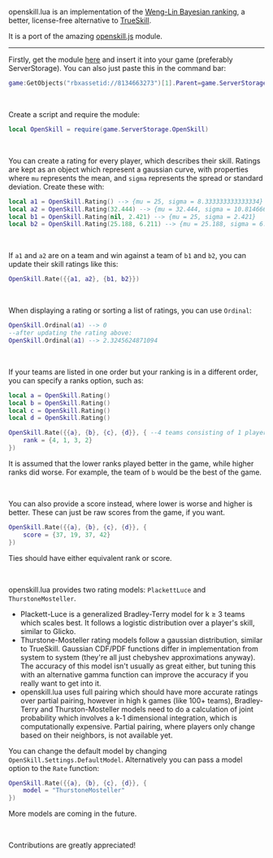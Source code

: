 openskill.lua is an implementation of the [Weng-Lin Bayesian ranking](https://www.csie.ntu.edu.tw/~cjlin/papers/online_ranking/online_journal.pdf), a better, license-free alternative to [TrueSkill](https://www.microsoft.com/en-us/research/project/trueskill-ranking-system).

It is a port of the amazing [openskill.js](https://github.com/philihp/openskill.js) module.

---

Firstly, get the module [here](https://www.roblox.com/library/8134663273) and insert it into your game (preferably ServerStorage). You can also just paste this in the command bar:
```lua
game:GetObjects("rbxassetid://8134663273")[1].Parent=game.ServerStorage
```

<br>

Create a script and require the module:
```lua
local OpenSkill = require(game.ServerStorage.OpenSkill)
```

<br>

You can create a rating for every player, which describes their skill. Ratings are kept as an object which represent a gaussian curve, with properties where `mu` represents the mean, and `sigma` represents the spread or standard deviation. Create these with:
```lua
local a1 = OpenSkill.Rating() --> {mu = 25, sigma = 8.333333333333334}
local a2 = OpenSkill.Rating(32.444) --> {mu = 32.444, sigma = 10.81466666666667}
local b1 = OpenSkill.Rating(nil, 2.421) --> {mu = 25, sigma = 2.421}
local b2 = OpenSkill.Rating(25.188, 6.211) --> {mu = 25.188, sigma = 6.211}
```

<br>

If `a1` and `a2` are on a team and win against a team of `b1` and `b2`, you can update their skill ratings like this:
```lua
OpenSkill.Rate({{a1, a2}, {b1, b2}})
```

<br>

When displaying a rating or sorting a list of ratings, you can use `Ordinal`:
```lua
OpenSkill.Ordinal(a1) --> 0
--after updating the rating above:
OpenSkill.Ordinal(a1) --> 2.3245624871094
```

<br>

If your teams are listed in one order but your ranking is in a different order, you can specify a ranks option, such as:
```lua
local a = OpenSkill.Rating()
local b = OpenSkill.Rating()
local c = OpenSkill.Rating()
local d = OpenSkill.Rating()

OpenSkill.Rate({{a}, {b}, {c}, {d}}, { --4 teams consisting of 1 player
	rank = {4, 1, 3, 2}
})
```
It is assumed that the lower ranks played better in the game, while higher ranks did worse.  For example, the team of `b` would be the best of the game.

<br>

You can also provide a score instead, where lower is worse and higher is better. These can just be raw scores from the game, if you want.
```lua
OpenSkill.Rate({{a}, {b}, {c}, {d}}, {
	score = {37, 19, 37, 42}
})
```
Ties should have either equivalent rank or score.

<br>

openskill.lua provides two rating models: `PlackettLuce` and `ThurstoneMosteller`.

- Plackett-Luce is a generalized Bradley-Terry model for k ≥ 3 teams which scales best. It follows a logistic distribution over a player's skill, similar to Glicko.
- Thurstone-Mosteller rating models follow a gaussian distribution, similar to TrueSkill. Gaussian CDF/PDF functions differ in implementation from system to system (they're all just chebyshev approximations anyway). The accuracy of this model isn't usually as great either, but tuning this with an alternative gamma function can improve the accuracy if you really want to get into it.
- openskill.lua uses full pairing which should have more accurate ratings over partial pairing, however in high k games (like 100+ teams), Bradley-Terry and Thurston-Mosteller models need to do a calculation of joint probability which involves a k-1 dimensional integration, which is computationally expensive. Partial pairing, where players only change based on their neighbors, is not available yet.

You can change the default model by changing `OpenSkill.Settings.DefaultModel`. Alternatively you can pass a model option to the `Rate` function:
```lua
OpenSkill.Rate({{a}, {b}, {c}, {d}}, {
	model = "ThurstoneMosteller"
})
```
More models are coming in the future.

<br>

Contributions are greatly appreciated!